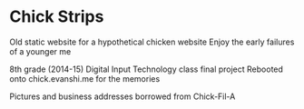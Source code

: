 # Chick Strips

Old static website for a hypothetical chicken website
Enjoy the early failures of a younger me

8th grade (2014-15) Digital Input Technology class final project
Rebooted onto chick.evanshi.me for the memories

Pictures and business addresses borrowed from Chick-Fil-A
